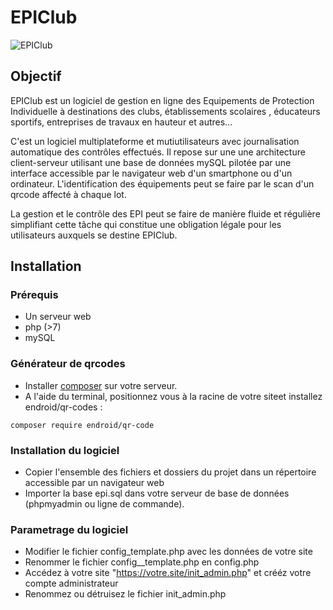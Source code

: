 # EPIClub
![EPIClub](https://epiclub.fr/wp-content/uploads/2025/08/cropped-EPIClub-e1755818346875.png)
## Objectif
EPIClub est un logiciel de gestion en ligne des Equipements de Protection Individuelle à destinations des clubs, établissements scolaires 
, éducateurs sportifs, entreprises de travaux en hauteur et autres... 

C'est un logiciel multiplateforme et mutiutilisateurs avec journalisation automatique des contrôles effectués.
Il repose sur une une architecture client-serveur utilisant une base de données mySQL pilotée par une interface accessible par le navigateur web d'un smartphone ou d'un ordinateur.
L'identification des équipements peut se faire par le scan d'un qrcode affecté à chaque lot. 

La gestion et le contrôle des EPI peut se faire de manière fluide et régulière simplifiant cette tâche qui constitue une obligation légale pour les utilisateurs auxquels se destine EPIClub.
## Installation
### Prérequis
* Un serveur web
* php (>7)
* mySQL
### Générateur de qrcodes
* Installer [composer](https://getcomposer.org/) sur votre serveur.
* A l'aide du terminal, positionnez vous à la racine de votre siteet installez endroid/qr-codes :
```
composer require endroid/qr-code
```
### Installation du logiciel
* Copier l'ensemble des fichiers et dossiers du projet dans un répertoire accessible par un navigateur web
* Importer la base epi.sql dans votre serveur de base de données (phpmyadmin ou ligne de commande).
### Parametrage du logiciel
* Modifier le fichier config_template.php avec les données de votre site
* Renommer le fichier config__template.php en config.php
* Accédez à votre site "https://votre.site/init_admin.php" et crééz votre compte administrateur
* Renommez ou détruisez le fichier init_admin.php